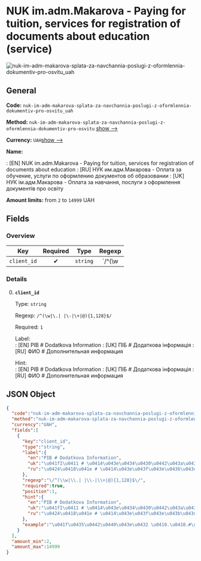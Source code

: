 
# NUK im.adm.Makarova - Paying for tuition, services for registration of documents about education (service) 
![nuk-im-adm-makarova-splata-za-navchannia-poslugi-z-oformlennia-dokumentiv-pro-osvitu_uah](https://static.openfintech.io/payout_methods/nuk-im-adm-makarova-splata-za-navchannia-poslugi-z-oformlennia-dokumentiv-pro-osvitu_uah/logo.svg?w=400&c=v0.59.26#w24)  

## General 
 
**Code:** `nuk-im-adm-makarova-splata-za-navchannia-poslugi-z-oformlennia-dokumentiv-pro-osvitu_uah` 
 
**Method:** `nuk-im-adm-makarova-splata-za-navchannia-poslugi-z-oformlennia-dokumentiv-pro-osvitu` 
[show -->](#) 
 
**Currency:** `UAH`[show -->](#) 
 
**Name:** 
 
:	[EN] NUK im.adm.Makarova - Paying for tuition, services for registration of documents about education 
:	[RU] НУК им.адм.Макарова - Оплата за обучение, услуги по оформлению документов об образовании 
:	[UK] НУК ім.адм.Макарова - Оплата за навчання, послуги з оформлення документів про освіту 
 
**Amount limits:** from `2` to `14999` UAH 

## Fields 

### Overview 

|Key|Required|Type|Regexp| 
|:---:|:---:|:---:|:---:| 
|`client_id`|✔|`string`|`/^(\w|\.| |\-|\+|@){1,128}$/`| 
 

### Details 
 
0. **`client_id`** 
 
	Type: `string` 
 
	Regexp: `/^(\w|\.| |\-|\+|@){1,128}$/` 
 
	Required: `1` 
 
	Label:  
	: [EN] PIB # Dodatkova Information 
	: [UK] ПIБ # Додаткова iнформацiя 
	: [RU] ФИО # Дополнительная информация 
 
	Hint:  
	: [EN] PIB # Dodatkova Information 
	: [UK] ПIБ # Додаткова iнформацiя 
	: [RU] ФИО # Дополнительная информация 
 

## JSON Object 

```json
{
  "code":"nuk-im-adm-makarova-splata-za-navchannia-poslugi-z-oformlennia-dokumentiv-pro-osvitu_uah",
  "method":"nuk-im-adm-makarova-splata-za-navchannia-poslugi-z-oformlennia-dokumentiv-pro-osvitu",
  "currency":"UAH",
  "fields":[
    {
      "key":"client_id",
      "type":"string",
      "label":{
        "en":"PIB # Dodatkova Information",
        "uk":"\u041fI\u0411 # \u0414\u043e\u0434\u0430\u0442\u043a\u043e\u0432\u0430 i\u043d\u0444\u043e\u0440\u043c\u0430\u0446i\u044f",
        "ru":"\u0424\u0418\u041e # \u0414\u043e\u043f\u043e\u043b\u043d\u0438\u0442\u0435\u043b\u044c\u043d\u0430\u044f \u0438\u043d\u0444\u043e\u0440\u043c\u0430\u0446\u0438\u044f"
      },
      "regexp":"\/^(\\w|\\.| |\\-|\\+|@){1,128}$\/",
      "required":true,
      "position":1,
      "hint":{
        "en":"PIB # Dodatkova Information",
        "uk":"\u041fI\u0411 # \u0414\u043e\u0434\u0430\u0442\u043a\u043e\u0432\u0430 i\u043d\u0444\u043e\u0440\u043c\u0430\u0446i\u044f",
        "ru":"\u0424\u0418\u041e # \u0414\u043e\u043f\u043e\u043b\u043d\u0438\u0442\u0435\u043b\u044c\u043d\u0430\u044f \u0438\u043d\u0444\u043e\u0440\u043c\u0430\u0446\u0438\u044f"
      },
      "example":"\u041f\u0435\u0442\u0440\u043e\u0432 \u0410.\u0410.#\u0421\u043f\u043b\u0430\u0442\u0430 \u0437\u0430 \u0434\u0438\u043f\u043b\u043e\u043c \u2116\u041f\u041f 215555"
    }
  ],
  "amount_min":2,
  "amount_max":14999
}
```  
